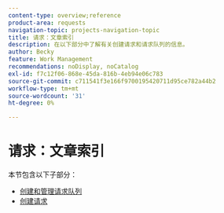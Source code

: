 ```yaml
---
content-type: overview;reference
product-area: requests
navigation-topic: projects-navigation-topic
title: 请求：文章索引
description: 在以下部分中了解有关创建请求和请求队列的信息。
author: Becky
feature: Work Management
recommendations: noDisplay, noCatalog
exl-id: f7c12f06-868e-45da-816b-4eb94e06c783
source-git-commit: c711541f3e166f9700195420711d95ce782a44b2
workflow-type: tm+mt
source-wordcount: '31'
ht-degree: 0%

---
```


# 请求：文章索引

<!-- Audited: 5/2025 -->

本节包含以下子部分：

* [创建和管理请求队列](../../manage-work/requests/create-and-manage-request-queues/create-manage-request-queues.md)
* [创建请求](../../manage-work/requests/create-requests/create-requests.md)
